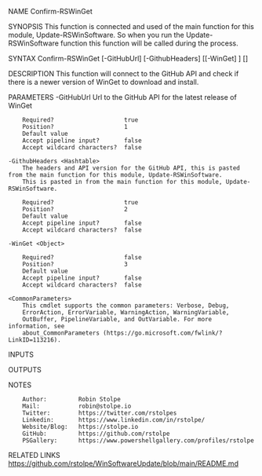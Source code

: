 ﻿
NAME
    Confirm-RSWinGet
    
SYNOPSIS
    This function is connected and used of the main function for this module, Update-RSWinSoftware.
    So when you run the Update-RSWinSoftware function this function will be called during the process.
    
    
SYNTAX
    Confirm-RSWinGet [-GitHubUrl] <String> [-GithubHeaders] <Hashtable> [[-WinGet] <Object>] [<CommonParameters>]
    
    
DESCRIPTION
    This function will connect to the GitHub API and check if there is a newer version of WinGet to download and install.
    

PARAMETERS
    -GitHubUrl <String>
        Url to the GitHub API for the latest release of WinGet
        
        Required?                    true
        Position?                    1
        Default value                
        Accept pipeline input?       false
        Accept wildcard characters?  false
        
    -GithubHeaders <Hashtable>
        The headers and API version for the GitHub API, this is pasted from the main function for this module, Update-RSWinSoftware.
        This is pasted in from the main function for this module, Update-RSWinSoftware.
        
        Required?                    true
        Position?                    2
        Default value                
        Accept pipeline input?       false
        Accept wildcard characters?  false
        
    -WinGet <Object>
        
        Required?                    false
        Position?                    3
        Default value                
        Accept pipeline input?       false
        Accept wildcard characters?  false
        
    <CommonParameters>
        This cmdlet supports the common parameters: Verbose, Debug,
        ErrorAction, ErrorVariable, WarningAction, WarningVariable,
        OutBuffer, PipelineVariable, and OutVariable. For more information, see
        about_CommonParameters (https://go.microsoft.com/fwlink/?LinkID=113216). 
    
INPUTS
    
OUTPUTS
    
NOTES
    
    
        Author:         Robin Stolpe
        Mail:           robin@stolpe.io
        Twitter:        https://twitter.com/rstolpes
        Linkedin:       https://www.linkedin.com/in/rstolpe/
        Website/Blog:   https://stolpe.io
        GitHub:         https://github.com/rstolpe
        PSGallery:      https://www.powershellgallery.com/profiles/rstolpe
    
    
RELATED LINKS
    https://github.com/rstolpe/WinSoftwareUpdate/blob/main/README.md



